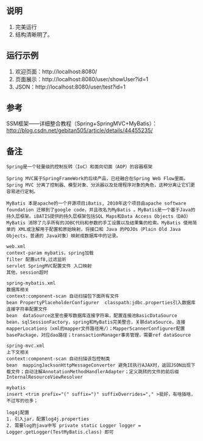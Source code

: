 ## 说明

1. 完美运行
2. 结构清晰明了。

## 运行示例

1. 欢迎页面：http://localhost:8080/
2. 页面展示：http://localhost:8080/user/showUser?id=1
3. JSON：http://localhost:8080/user/test?id=1

## 参考

SSM框架——详细整合教程（Spring+SpringMVC+MyBatis）：http://blog.csdn.net/gebitan505/article/details/44455235/

## 备注

```
Spring是一个轻量级的控制反转（IoC）和面向切面（AOP）的容器框架

Spring MVC属于SpringFrameWork的后续产品，已经融合在Spring Web Flow里面。Spring MVC 分离了控制器、模型对象、分派器以及处理程序对象的角色，这种分离让它们更容易进行定制。

MyBatis 本是apache的一个开源项目iBatis, 2010年这个项目由apache software foundation 迁移到了google code，并且改名为MyBatis 。MyBatis是一个基于Java的持久层框架。iBATIS提供的持久层框架包括SQL Maps和Data Access Objects（DAO）MyBatis 消除了几乎所有的JDBC代码和参数的手工设置以及结果集的检索。MyBatis 使用简单的 XML或注解用于配置和原始映射，将接口和 Java 的POJOs（Plain Old Java Objects，普通的 Java对象）映射成数据库中的记录。

web.xml
context-param mybatis，spring加载
filter 配置utf8,过滤监听
servlet SpringMVC配置文件 入口映射
其他，session超时

spring-mybatis.xml
数据库相关
context:component-scan 自动扫描包下面所有文件
bean PropertyPlaceholderConfigurer  classpath:jdbc.properties引入数据库连接字符串配置文件
bean  dataSource这里也要写数据库连接字符串，配置连接池BasicDataSource
bean，sqlSessionFactory，spring和MyBatis完美整合，关联dataSource，连接mapperLocations（xml的mapper文件路径用/）；MapperScannerConfigurer配置basePackage，对应dao路径；transactionManager事务管理，需要ref dataSource

spring-mvc.xml
上下文相关
context:component-scan 自动扫描该包控制类
bean  mappingJacksonHttpMessageConverter 避免IE执行AJAX时，返回JSON出现下载文件；自动注解AnnotationMethodHandlerAdapter；定义跳转的文件的前后缀InternalResourceViewResolver

mybatis
insert <trim prefix="(" suffix=")" suffixOverrides="," >挺好，有啥插啥，不过写的也多；

log4j配置
1. 引入jar，配置log4j.properties
2. 需要log的java中写	private static Logger logger = Logger.getLogger(TestMyBatis.class) 即可
```